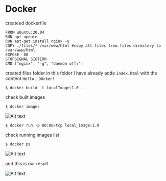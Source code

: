 # Docker
createed dockerfile
```docker
FROM ubuntu:20.04
RUN apt update
RUN apt-get install nginx -y
COPY ./files/* /var/www/html #copy all files from files directory to /var/www/html
EXPOSE  80 
STOPSIGNAL SIGTERM
CMD ["nginx", "-g", "daemon off;"]
```
created files folder
in this folder I have already adde ```index.html``` with the content ```Hello, DOcker!```

```$ docker build -t localImage:1.0 .```

check built images

```$ docker images```

![Alt text](../assets/docker_local_image.png)

```$ docker run -p 80:80/tcp local_image:1.0```

check running images list

```$ docker ps```

![Alt text](../assets/docker_images.png)

and this is our result

![Alt text](../assets/docker_server.png)
